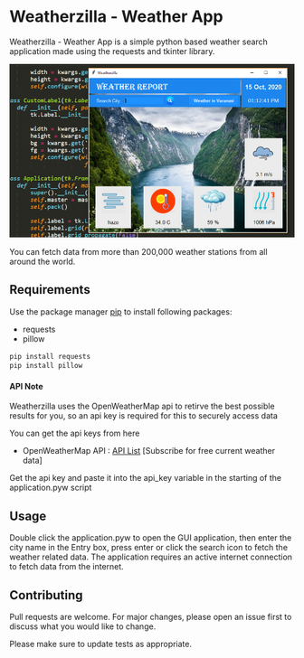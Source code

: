 # Weatherzilla - Weather App

Weatherzilla - Weather App is a simple python based weather search application made using the requests and tkinter library. 

![Alt text](app.png?raw=true "Weatherzilla - Weather App")

You can fetch data from more than 200,000 weather stations from all around the world.


## Requirements

Use the package manager [pip](https://pip.pypa.io/en/stable/) to install following packages:
* requests
* pillow

```bash
pip install requests
pip install pillow
```

#### API Note

Weatherzilla uses the OpenWeatherMap api to retirve the best possible results for you, so an api key is required for this to securely access data

You can get the api keys from here
* OpenWeatherMap API : [API List](https://openweathermap.org/api) [Subscribe for free current weather data]

Get the api key and paste it into the api_key variable in the starting of the application.pyw script

## Usage

Double click the application.pyw to open the GUI application, then enter the city name in the Entry box, press enter or click the search icon to fetch the weather related data. The application requires an active internet connection to fetch data from the internet. 

## Contributing
Pull requests are welcome. For major changes, please open an issue first to discuss what you would like to change.

Please make sure to update tests as appropriate.
